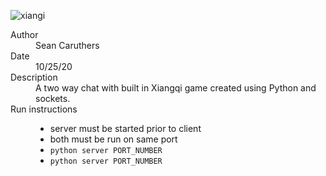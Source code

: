 
![xiangi](https://user-images.githubusercontent.com/20529369/130867393-6abf53bc-7ee9-40cc-bd85-03ce73efda92.gif)


<dl>
    <dt>Author</dt>
    <dd>Sean Caruthers</dd>
    <dt>Date</dt>
    <dd>10/25/20</dt>
    <dt>Description</dt>
    <dd>A two way chat with built in Xiangqi game created using Python and sockets.</dd>
    <dt>Run instructions</dt>
    <dd>
        <ul>
          <li>server must be started prior to client</li>
          <li>both must be run on same port</li>
          <li><code>python server PORT_NUMBER</code></li>
          <li><code>python server PORT_NUMBER</code></li>
        </ul>
    </dd>
</dl>

